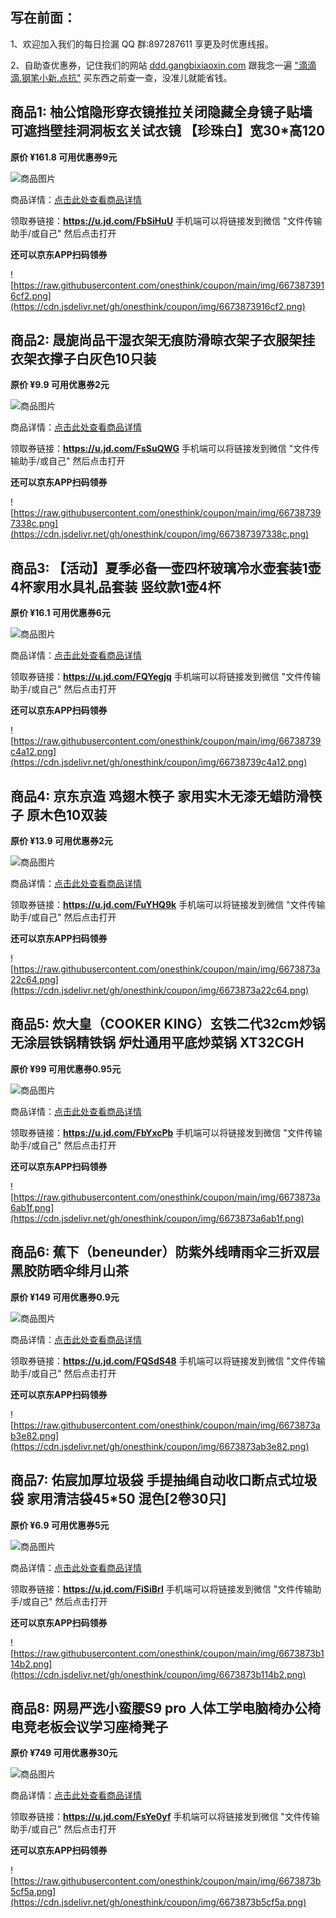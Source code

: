 ## 写在前面：

1、欢迎加入我们的每日捡漏 QQ 群:897287611 享更及时优惠线报。

2、自助查优惠券，记住我们的网站 [ddd.gangbixiaoxin.com](https://ddd.gangbixiaoxin.com) 跟我念一遍 ["滴滴滴.钢笔小新.点抗"](https://ddd.gangbixiaoxin.com) 买东西之前查一查，没准儿就能省钱。

## 商品1: 柚公馆隐形穿衣镜推拉关闭隐藏全身镜子贴墙可遮挡壁挂洞洞板玄关试衣镜 【珍珠白】宽30*高120

**原价 ¥161.8 可用优惠券9元**

![商品图片](http://img14.360buyimg.com/n1/jfs/t1/224252/11/16374/120465/661163b0F96f33075/deeeb1349b02a454.jpg)

商品详情：[点击此处查看商品详情](https://union-click.jd.com/jdc?e=1003156031&amp;p=JF8BARwJK1olXwYKUV5YDk4RBV8IGlodWAYAXFdeDEgWB19MRANLAjZbERscSkAJHTdNTwcKBlMdBgABFksWAmcNG1kdVAUGV19ZFxJSXzI4TV90OFxYTkA_TQNAfQZLbQ0WFlJCElJROEonAG4IHFITWgALUW5cWEpHAj8JS1olXQYyFTBdC0wXBWsOGmsUbQYEVFdUDU0UBW8PGlglXQ4FZInwsJ6dsrqAoo-L1dG784vUtJ-Ji184K1glXQcDVl5ZD0oVA184G2sWbVhsVQ1aDUIXAm1mRhJJAFZSEgszCEseCmkLHlodbQQDVVxfOHsnRRp-bjAcXHhKAAkaVwlXfRkJYQRqNXoEOlwNSkJuShVtWyBIAwRlFQYaDHsXMw)

领取券链接：**https://u.jd.com/FbSiHuU** 手机端可以将链接发到微信 "文件传输助手/或自己" 然后点击打开

**还可以京东APP扫码领券**

![https://raw.githubusercontent.com/onesthink/coupon/main/img/6673873916cf2.png](https://cdn.jsdelivr.net/gh/onesthink/coupon/img/6673873916cf2.png)

## 商品2: 晟旎尚品干湿衣架无痕防滑晾衣架子衣服架挂衣架衣撑子白灰色10只装

**原价 ¥9.9 可用优惠券2元**

![商品图片](http://img14.360buyimg.com/n1/jfs/t1/180661/14/46259/123026/666a639aFf4520dfb/3b3c80b2d894f248.jpg)

商品详情：[点击此处查看商品详情](https://union-click.jd.com/jdc?e=1003156031&amp;p=JF8BASUJK1olXwMLVlxbDkMWAl8IGloVXQIHUllfAEgnRzBQRQQlBENHFRxWFlVPRjtUBABAQlRcCEBdCUoXA2sNHVwXVQUdDRsBVXtAWxBDHjh0BmN0HAgHWz9IAGhpUw91UQoyVW5eCUsQCmkPHVIQbQdSVQ5cWEpHAl8IG2tHM9Kd04rdvJyxl7mtgglUH9G58In4h3sWM28OG1IcWAABUltfCU8nA2cPK4y45dOI5YvVsZ-Ji7ixvI6c4dKc3G5tOEgnA24JGVsRWgcAVG5tCHsUMzFmGggQCgEBUgozVQJLXj9aUA97XQYKXFtaAU4SM20JGlkXbTYyAAk7WBZkAzd9QQIcB1VrCSZdTwpHfzJ1dVlUDW5rEgMoQAtyAjddUh1jPjYCZA)

领取券链接：**https://u.jd.com/FsSuQWG** 手机端可以将链接发到微信 "文件传输助手/或自己" 然后点击打开

**还可以京东APP扫码领券**

![https://raw.githubusercontent.com/onesthink/coupon/main/img/667387397338c.png](https://cdn.jsdelivr.net/gh/onesthink/coupon/img/667387397338c.png)

## 商品3: 【活动】夏季必备一壶四杯玻璃冷水壶套装1壶4杯家用水具礼品套装 竖纹款1壶4杯

**原价 ¥16.1 可用优惠券6元**

![商品图片](http://img14.360buyimg.com/n1/jfs/t1/241385/17/11671/143155/6672b5f0F6d847ec0/c288da2e2001e05e.jpg)

商品详情：[点击此处查看商品详情](https://union-click.jd.com/jdc?e=1003156031&amp;p=JF8BARwJK1olXwMAV1hZDU4WC18IGlsUWgAKUVddDU4SBF9MRANLAjZbERscSkAJHTdNTwcKBlMdBgABFksWA24PHVMQVAYHUVtaFxJSXzI4GCEUDkFrLEQ4fR9tXRpaXSVBK3J5NFJROEonAG4IHFITWgALUW5cWEpHAj8JS1olXQYyFTBdDUwfA28AEmsUbQYEVFdUDU0UBWsBHF0lXQ4FZInwsJ6dsrqAoo-L1dG784vUtJ-Ji184K1glXQcDVl5ZD0oVA184G2sWbVhsVQ1bCksSBG5mRhJJAFZWUx0zCEseBWsIH1kUbQQDVVxfOHsnRzAMG1wVHQNGNSApDU5qRhtIQjpVKGJUOlwKXj1cRC9OTR0XNVhdJF0bf3sXMw)

领取券链接：**https://u.jd.com/FQYegjq** 手机端可以将链接发到微信 "文件传输助手/或自己" 然后点击打开

**还可以京东APP扫码领券**

![https://raw.githubusercontent.com/onesthink/coupon/main/img/66738739c4a12.png](https://cdn.jsdelivr.net/gh/onesthink/coupon/img/66738739c4a12.png)

## 商品4: 京东京造 鸡翅木筷子 家用实木无漆无蜡防滑筷子 原木色10双装

**原价 ¥13.9 可用优惠券2元**

![商品图片](http://img14.360buyimg.com/n1/jfs/t1/162616/11/46179/126499/66548da5Fa7591722/f1ea43c817cc61ef.jpg)

商品详情：[点击此处查看商品详情](https://union-click.jd.com/jdc?e=1003156031&amp;p=JF8BARoJK1olXwMLUV9dDkkRC18IGloUXgYCU1lbCkwnRzBQRQQlBENHFRxWFlVPRjtUBABAQlRcCEBdCUoWAG8IHFwTXwEdDRsBVXtLGWdqHhpzDmZHCFokCCx-X2ttXD9TUQoyVW5eCUsQCmkPHVIQbQdSVQ5cWEpHAl8IG2tDMwYDVV9cAEwQAmw4GmsVWwYLXVtbC00fAm4AK1sdWjbV-eaIgvrCi9bchdPC5KHX3eKJlsMnM18LK1sUXAQCUFlcCksnM284GGtLMwdRXF5eAE0VbTJBRwZFC1oAOl5dAEIeBWYPGmsXXAcAVm5tOBVqYhx-cixOLQcEUgIud0pqdAkNaSZSOWgAFxsPTxZAfzddE1JFJXNGHAZtCHs)

领取券链接：**https://u.jd.com/FuYHQ9k** 手机端可以将链接发到微信 "文件传输助手/或自己" 然后点击打开

**还可以京东APP扫码领券**

![https://raw.githubusercontent.com/onesthink/coupon/main/img/6673873a22c64.png](https://cdn.jsdelivr.net/gh/onesthink/coupon/img/6673873a22c64.png)

## 商品5: 炊大皇（COOKER KING）玄铁二代32cm炒锅 无涂层铁锅精铁锅 炉灶通用平底炒菜锅 XT32CGH

**原价 ¥99 可用优惠券0.95元**

![商品图片](http://img14.360buyimg.com/n1/jfs/t1/236040/26/19903/143066/667173dcFdfc5f5e7/c259022cfe55de89.jpg)

商品详情：[点击此处查看商品详情](https://union-click.jd.com/jdc?e=1003156031&amp;p=JF8BARoJK1olXwMKVFtfDUIUAl8IGloUVQEFUF9UDUsnRzBQRQQlBENHFRxWFlVPRjtUBABAQlRcCEBdCUoWC2gPH1ocWAYdDRsBVXsTfWljHVMROGZ9CFo8TlFoGTZLZ1l1UQoyVW5eCUsQCmkPHVIQbQdSVQ5cWEpHAl8IG2tDMwYDVV9cCUsQAW84GmsVWwYLXVtbC0IXAmsAK1sdWjbV-eaIgvrCi9bchdPC5KHX3eKJlsMnM18LK1sUXAQCUFlcCksnM284GGtLMwdRXF5bCxsfbTJBRwZFBQADOl5dAEIRBm0BHmsXXAcAVm5tODR1eCt3UgBHDlF9PCkJDiBVWBttWylgOmgAPzcuWwNUZwZNXBgWO1JrMQdtCHs)

领取券链接：**https://u.jd.com/FbYxcPb** 手机端可以将链接发到微信 "文件传输助手/或自己" 然后点击打开

**还可以京东APP扫码领券**

![https://raw.githubusercontent.com/onesthink/coupon/main/img/6673873a6ab1f.png](https://cdn.jsdelivr.net/gh/onesthink/coupon/img/6673873a6ab1f.png)

## 商品6: 蕉下（beneunder）防紫外线晴雨伞三折双层黑胶防晒伞绯月山茶

**原价 ¥149 可用优惠券0.9元**

![商品图片](http://img14.360buyimg.com/n1/jfs/t1/166079/11/27712/75558/6671761eFad254a1c/39512e765e5836d2.jpg)

商品详情：[点击此处查看商品详情](https://union-click.jd.com/jdc?e=1003156031&amp;p=JF8BARoJK1olXwQBVV9fDksXAF8IGloUXAcEXFdYCkwnRzBQRQQlBENHFRxWFlVPRjtUBABAQlRcCEBdCUoWAm4OE1IQXwEdDRsBVXtgeCxxHDpQAmNbIgYtXhtweTR1Xy5lUQoyVW5eCUsQCmkPHVIQbQdSVQ5cWEpHAl8IG2tDMwYDVV9cCUIXAGw4GmsVWwYLXVtbC0IUBmgIK1sdWjbV-eaIgvrCi9bchdPC5KHX3eKJlsMnM18LK1sUXAQCUFlcCksnM284GGtLMwdRUl0JAB5CbTJBRwZFBg5KOl5dAEIeAGwNGGsXXAcAVm5tOBBzaGtwWgQTVGB5EjkGaDNeXA5daw9sOWgAUF1ZSB1WAD9jfB9DJVULVlZtCHs)

领取券链接：**https://u.jd.com/FQSdS48** 手机端可以将链接发到微信 "文件传输助手/或自己" 然后点击打开

**还可以京东APP扫码领券**

![https://raw.githubusercontent.com/onesthink/coupon/main/img/6673873ab3e82.png](https://cdn.jsdelivr.net/gh/onesthink/coupon/img/6673873ab3e82.png)

## 商品7: 佑宸加厚垃圾袋 手提抽绳自动收口断点式垃圾袋 家用清洁袋45*50 混色[2卷30只]

**原价 ¥6.9 可用优惠券5元**

![商品图片](http://img14.360buyimg.com/n1/jfs/t1/150152/14/1482/171681/5ef60b55E7212d735/d5e5b4774d594b8f.jpg)

商品详情：[点击此处查看商品详情](https://union-click.jd.com/jdc?e=1003156031&amp;p=JF8BARYJK1olXwMAUF1fDkMVAl8OG1MTXAMCXF5bC3tTXDdWRGtMGENDFlVDFhNSVzMXQA4KD1heSlhdAE0WBm8AG10WQl9HCANtUkkQVj9dWA91PkYFDxlaVSBfWB9UTVcZbQcyV19dD0IRBGkBHmsUDQdSVQ5cWEonA284WjUVXAQLVVZbDHsWM28OG1IcWAABXVxUDkwnA2cPK4y45dOI5YvVsZ-Ji7ixvI6c4dKc3G5tOEgnA24JGVsRWgcAVG5tCHsUMzFmGggTXgIBVlYzVQJLXj9STl57XQYKXFhbDUkRM20JGlkXbTYyAyE0DS1FZxdSTR9gO1oCIh05CDJXVTJqdVlRBX4HFjsbbkh0WGhoQglLKzYCZA)

领取券链接：**https://u.jd.com/FiSiBrI** 手机端可以将链接发到微信 "文件传输助手/或自己" 然后点击打开

**还可以京东APP扫码领券**

![https://raw.githubusercontent.com/onesthink/coupon/main/img/6673873b114b2.png](https://cdn.jsdelivr.net/gh/onesthink/coupon/img/6673873b114b2.png)

## 商品8: 网易严选小蛮腰S9 pro 人体工学电脑椅办公椅电竞老板会议学习座椅凳子

**原价 ¥749 可用优惠券30元**

![商品图片](http://img14.360buyimg.com/n1/jfs/t1/244883/9/10059/87571/66714003Ff7c79132/c82406c0831bf437.jpg)

商品详情：[点击此处查看商品详情](https://union-click.jd.com/jdc?e=1003156031&amp;p=JF8BASkJK1olXwMLXFhfC0IRAV8IGloUXQILVV1dAE4nRzBQRQQlBENHFRxWFlVPRjtUBABAQlRcCEBdCUoWA2sBGlgVVQMdDRsBVXtiVA5RbUFKG2ZFMkQpc09sRhZKWShlUQoyVW5eCUsQCmkPHVIQbQdSVQ5cWEpHAl8IG2tXM9CO9In0qp6el7e5o4Kjxt-jwDCIgtnBotg4GmsVWwYLXVtbC0ITCmgAK1sdWjbV-eaIgvrCi9bchdPC5KHX3eKJlsMnM18LK1sUXAQCUFlcCksnM284GGtLMwdRUl0JCxwUbTJBRwZFAEBZOl5dAEIeCmYAG2sXXAcAVm5tOE8Xc2lsWAlUH15wXAoJYwMSUR94WF9DGWgADwRVcxBgXg9cbAJcFGVXFF5tCHs)

领取券链接：**https://u.jd.com/FsYe0yf** 手机端可以将链接发到微信 "文件传输助手/或自己" 然后点击打开

**还可以京东APP扫码领券**

![https://raw.githubusercontent.com/onesthink/coupon/main/img/6673873b5cf5a.png](https://cdn.jsdelivr.net/gh/onesthink/coupon/img/6673873b5cf5a.png)

